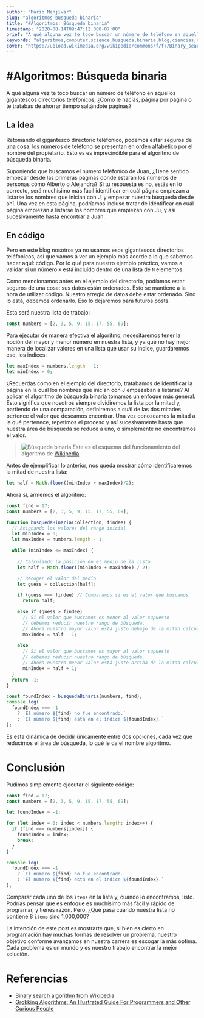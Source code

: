 ```yaml
---
author: "Mario Menjívar"
slug: "algoritmos-busqueda-binaria"
title: "#Algoritmos: Búsqueda binaria"
timestamp: "2020-08-14T09:47:12.000-07:00"
brief: "A qué alguna vez te toco buscar un número de teléfono en aquellos gigantescos directorios teléfonicos, ¿Cómo le hacías, página por página o te tratabas de ahorrar tiempo saltándote páginas?"
keywords: "algoritmos,computer,science,busqueda,binaria,blog,ciencias,computacion"
cover: "https://upload.wikimedia.org/wikipedia/commons/f/f7/Binary_search_into_array.png"
---
```


# \#Algoritmos: Búsqueda binaria

A qué alguna vez te toco buscar un número de teléfono en aquellos gigantescos directorios teléfonicos, ¿Cómo le hacías, página por página o te tratabas de ahorrar tiempo saltándote páginas?

## La idea

Retomando el gigantesco directorio teléfonico, podemos estar seguros de una cosa: los números de teléfono se presentan en orden alfabético por el nombre del propietario. Esto es es imprecindible para el algoritmo de búsqueda binaria. 

Suponiendo que buscamos el número teléfonico de Juan, ¿Tiene sentido empezar desde las primeras páginas dónde estarán los números de personas cómo Alberto o Alejandra? Si tu respuesta es no, estás en lo correcto, será muchísimo más fácil identificar en cuál página empiezan a listarse los nombres que inician con J, y empezar nuestra búsqueda desde ahí. Una vez en esta página, podríamos incluso tratar de idéntificar en cuál página empiezan a listarse los nombres que empiezan con Ju, y así sucesivamente hasta encontrar a Juan.

## En código

Pero en este blog nosotros ya no usamos esos gigantescos directorios teléfonicos, así que vamos a ver un ejemplo más acorde a lo que sabemos hacer aquí: código. Por lo qué para nuestro ejemplo práctico, vamos a validar si un número `X` está incluído dentro de una lista de `N` elementos.

Como mencionamos antes en el ejemplo del directorio, podíamos estar seguros de una cosa: sus datos están ordenados. Esto se mantiene a la hora de utilizar código. Nuestro arreglo de datos debe estar ordenado. Sino lo está, debemos ordenarlo. Eso lo dejaremos para futuros posts.

Esta será nuestra lista de trabajo:

```javascript
const numbers = [2, 3, 5, 9, 15, 17, 55, 69];
```

Para ejecutar de manera efectiva el algoritmo, necesitaremos tener la noción del mayor y menor número en nuestra lista, y ya qué no hay mejor manera de localizar valores en una lista que usar su indice, guardaremos eso, los indices:

```javascript
let maxIndex = numbers.length - 1;
let minIndex = 0;
```

¿Recuerdas como en el ejemplo del directorio, tratabamos de identificar la página en la cuál los nombres que inician con J empezaban a listarse? Al aplicar el algoritmo de búsqueda binaria tomamos un enfoque más general. Esto significa que nosotros siempre dividiremos la lista por la mitad y, partiendo de una comparación, definiremos a cuál de las dos mitades pertence el valor que deseamos encontrar. Una vez conozcamos la mitad a la qué pertenece, repetimos el proceso y así sucesivamente hasta que nuestra área de búsqueda se reduce a uno, o simplemente no encontramos el valor.

> ![Búsqueda binaria](https://upload.wikimedia.org/wikipedia/commons/f/f7/Binary_search_into_array.png)
> Este es el esquema del funcionamiento del algoritmo de [Wikipedia](https://es.wikipedia.org/wiki/B%C3%BAsqueda_binaria)

Antes de ejemplificar lo anterior, nos queda mostrar cómo identificaremos la mitad de nuestra lista:

```javascript
let half = Math.floor((minIndex + maxIndex)/2);
```

Ahora sí, armemos el algoritmo:

```javascript
const find = 17;
const numbers = [2, 3, 5, 9, 15, 17, 55, 69];

function busquedaBinaria(collection, findee) {
  // Asignando los valores del rango inicial
  let minIndex = 0;
  let maxIndex = numbers.length - 1;

  while (minIndex <= maxIndex) {
    
    // Calculando la posición en el medio de la lista
    let half = Math.floor((minIndex + maxIndex) / 2);

    // Recoger el valor del medio
    let guess = collection[half];

    if (guess === findee) // Comparamos si es el valor que buscamos
      return half;

    else if (guess > findee) 
      // Si el valor que buscamos es menor al valor supuesto
      // debemos reducir nuestro rango de búsqueda.
      // Ahora nuestro mayor valor está justo debajo de la mitad calculada.
      maxIndex = half - 1; 
    
    else 
      // Si el valor que buscamos es mayor al valor supuesto
      // debemos reducir nuestro rango de búsqueda.
      // Ahora nuestro menor valor está justo arriba de la mitad calculada.
      minIndex = half + 1;
  }
  return -1;
}

const foundIndex = busquedaBinaria(numbers, find);
console.log(
  foundIndex === -1
    ? `El número ${find} no fue encontrado.`
    : `El número ${find} está en el índice ${foundIndex}.`
);
```

Es esta dinámica de decidir únicamente entre dos opciones, cada vez que reducimos el área de búsqueda, lo qué le da el nombre algoritmo.

# Conclusión

Pudimos simplemente ejecutar el siguiente código:

```javascript
const find = 17;
const numbers = [2, 3, 5, 9, 15, 17, 55, 69];

let foundIndex = -1;

for (let index = 0; index < numbers.length; index++) {
  if (find === numbers[index]) {
    foundIndex = index;
    break;
  }
}

console.log(
  foundIndex === -1
    ? `El número ${find} no fue encontrado.`
    : `El número ${find} está en el índice ${foundIndex}.`
);
```

Comparar cada uno de los `items` en la lista y, cuando lo encontramos, listo. Podrías pensar que es enfoque es muchísimo más fácil y rápido de programar, y tienes razón. Pero, ¿Qué pasa cuando nuestra lista no contiene 8 `items` sino 1,000,000?

La intención de este post es mostrarte que, si bien es cierto en programación hay muchas formas de resolver un problema, nuestro objetivo conforme avanzamos en nuestra carrera es escogar la más óptima. Cada problema es un mundo y es nuestro trabajo encontrar la mejor solución.

# Referencias

- [Binary search algorithm from Wikipedia](https://en.wikipedia.org/wiki/Binary_search_algorithm)
- [Grokking Algorithms: An Illustrated Guide For Programmers and Other Curious People](https://www.goodreads.com/book/show/22847284-grokking-algorithms-an-illustrated-guide-for-programmers-and-other-curio)